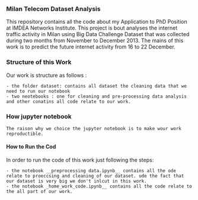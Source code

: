 

### Milan Telecom Dataset Analysis

This repository contains all the code about my Application to PhD Position at IMDEA Networks Institute. This project is bout analyses the internet traffic activity in Milan using Big Data Challenge Dataset that was collected during two months from November to December 2013. The mains of this work is to predict the future internet activity from 16 to 22 December.


### Structure of this Work

Our work is structure as follows :

    - the folder dataset: contains all dataset the cleaning data that we need to run our notebook
    - two neotebooks : one for cleaning and pre-processing data analysis and other conatins all code relate to our work.
    
    
 

### How jupyter notebook

    The raison why we choice the jupyter notebook is to make wour work reproductible.

#### How to Run the Cod

In order to run the code of this work just following the steps:

    - the notebook __preprocessing data.ipynb__ contains all the ode relate to proeccsing and cleaning of our dataset. ude the fact that our dataset is very big we don't inlcut in this work.
    - the notebook _home_work_code.ipynb__ contains all the code relate to the all part of our work.
    
